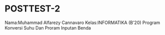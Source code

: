# POSTTEST-2
Nama:Muhammad Alfarezy Cannavaro Kelas:INFORMATIKA (B'20) Program Konversi Suhu Dan Proram Inputan Benda
